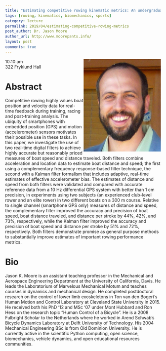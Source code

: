 ```yaml
---
title: "Estimating competitive rowing kinematic metrics: An undergraduate sports biomechanics research project"
tags: [rowing, kinematics, biomechanics, sports]
category: lecture
permalink: 2019/04/estimating-competitive-rowing-metrics
post_author: Dr. Jason Moore
author_url: http://www.moorepants.info/
layout: post
comments: true
---
```


<!-- This is for your headshot. -->
<img align="right" width="250px" src="/images/190412-moore.png" alt="Jason Moore"/>  

10:10 am  
322 Fryklund Hall  



# Abstract

Competitive rowing highly values boat position and velocity data for real-time feedback during training, racing and post-training analysis. The ubiquity of smartphones with embedded position (GPS) and motion (accelerometer) sensors motivates their possible use in these tasks. In this paper, we investigate the use of two real-time digital filters to achieve highly accurate but reasonably priced measures of boat speed and distance traveled. Both filters combine acceleration and location data to estimate boat distance and speed; the first using a complementary frequency response-based filter technique, the second with a Kalman filter formalism that includes adaptive, real-time estimates of effective accelerometer bias. The estimates of distance and speed from both filters were validated and compared with accurate reference data from a 10 Hz differential GPS system with better than 1 cm precision, in experiments using two subjects (an experienced club-level rower and an elite rower) in two different boats on a 300 m course. Relative to single channel (smartphone GPS only) measures of distance and speed, the complementary filter improved the accuracy and precision of boat speed, boat distance traveled, and distance per stroke by 44%, 42%, and 73%, respectively, while the Kalman filter improved the accuracy and precision of boat speed and distance per stroke by 51% and 72%, respectively. Both filters demonstrate promise as general purpose methods to substantially improve estimates of important rowing performance metrics.

# Bio

Jason K. Moore is an assistant teaching professor in the Mechanical and Aerospace Engineering Department at the University of California, Davis. He leads the Laboratorium of Marvelous Mechanical Motum and teaches courses in dynamics and mechanical design. He completed postdoctoral research on the control of lower limb exoskeletons in Ton van den Bogert’s Human Motion and Control Laboratory at Cleveland State University in 2015. He received both his PhD ‘12 and MSc ‘07 under Mont Hubbard and Ron Hess on the research topic “Human Control of a Bicycle”. He is a 2008 Fulbright Scholar to the Netherlands where he worked in Arend Schwab’s Bicycle Dynamics Laboratory at Delft University of Technology. His 2004 Mechanical Engineering BSc is from Old Dominion University. He is currently active in the scientific Python computing, open science, biomechanics, vehicle dynamics, and open educational resources communities.

